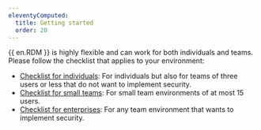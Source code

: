 ```yaml
---
eleventyComputed:
  title: Getting started
  order: 20
---
```

{{ en.RDM }} is highly flexible and can work for both individuals and teams. Please follow the checklist that applies to your environment:  

* [Checklist for individuals](/rdm/mac/getting-started/checklist-individuals/): For individuals but also for teams of three users or less that do not want to implement security. 
* [Checklist for small teams](/rdm/mac/getting-started/checklist-small-teams/): For small team environments of at most 15 users.
* [Checklist for enterprises](/rdm/mac/getting-started/checklist-teams/): For any team environment that wants to implement security. 